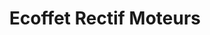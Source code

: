 ---
title: "Ecoffet Rectif Moteurs"
url: /etupes/ecoffet-rectif-moteurs/
shop: réparation de voitures
---